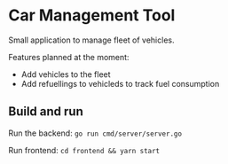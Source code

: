 # Car Management Tool

Small application to manage fleet of vehicles.

Features planned at the moment:

- Add vehicles to the fleet
- Add refuellings to vehicleds to track fuel consumption

## Build and run

Run the backend: `go run cmd/server/server.go`

Run frontend: `cd frontend && yarn start`

